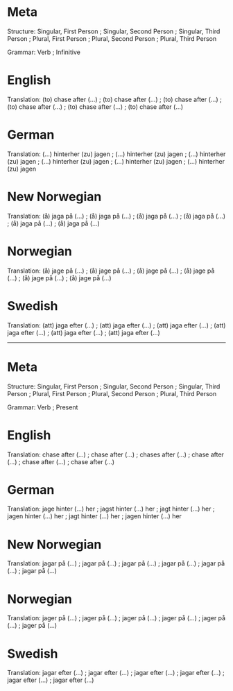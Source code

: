 Meta
====

Structure: Singular, First Person ; Singular, Second Person ; Singular, Third Person ;
           Plural, First Person   ; Plural, Second Person   ; Plural, Third Person

Grammar:   Verb ; Infinitive



English
=======

Translation: (to) chase after (…) ; (to) chase after (…) ; (to) chase after (…) ;
             (to) chase after (…) ; (to) chase after (…) ; (to) chase after (…)



German
======

Translation: (…) hinterher (zu) jagen ; (…) hinterher (zu) jagen ; (…) hinterher (zu) jagen ;
             (…) hinterher (zu) jagen ; (…) hinterher (zu) jagen ; (…) hinterher (zu) jagen



New Norwegian
=============

Translation: (å) jaga på (…) ; (å) jaga på (…) ; (å) jaga på (…) ;
             (å) jaga på (…) ; (å) jaga på (…) ; (å) jaga på (…)



Norwegian
=========

Translation: (å) jage på (…) ; (å) jage på (…) ; (å) jage på (…) ;
             (å) jage på (…) ; (å) jage på (…) ; (å) jage på (…)



Swedish
=======

Translation: (att) jaga efter (…) ; (att) jaga efter (…) ; (att) jaga efter (…) ;
             (att) jaga efter (…) ; (att) jaga efter (…) ; (att) jaga efter (…)



--------------------------------------------------------------------------------

Meta
====

Structure: Singular, First Person ; Singular, Second Person ; Singular, Third Person ;
           Plural, First Person   ; Plural, Second Person   ; Plural, Third Person

Grammar:   Verb ; Present



English
=======

Translation: chase after (…) ; chase after (…) ; chases after (…) ;
             chase after (…) ; chase after (…) ; chase after (…)



German
======

Translation: jage hinter (…) her  ; jagst hinter (…) her ; jagt hinter (…) her  ;
             jagen hinter (…) her ; jagt hinter (…) her  ; jagen hinter (…) her



New Norwegian
=============

Translation: jagar på (…) ; jagar på (…) ; jagar på (…) ;
             jagar på (…) ; jagar på (…) ; jagar på (…)



Norwegian
=========

Translation: jager på (…) ; jager på (…) ; jager på (…) ;
             jager på (…) ; jager på (…) ; jager på (…)



Swedish
=======

Translation: jagar efter (…) ; jagar efter (…) ; jagar efter (…) ;
             jagar efter (…) ; jagar efter (…) ; jagar efter (…)
